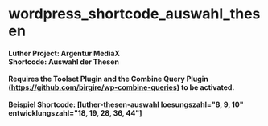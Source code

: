 # wordpress_shortcode_auswahl_thesen

<b>Luther Project: Argentur MediaX<b><br>
Shortcode: Auswahl der Thesen<br><br>
Requires the Toolset Plugin and the Combine Query Plugin (https://github.com/birgire/wp-combine-queries) to be activated.<br><br>
Beispiel Shortcode: [luther-thesen-auswahl loesungszahl="8, 9, 10" entwicklungszahl="18, 19, 28, 36, 44"]
